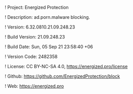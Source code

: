 ! Project: Energized Protection

! Description: ad.porn.malware blocking.

! Version: 6.32.0810.21.09.248.23

! Build Version: 21.09.248.23

! Build Date: Sun, 05 Sep 21 23:58:40 +06

! Version Code: 2482358

! License: CC BY-NC-SA 4.0, https://energized.pro/license

! Github: https://github.com/EnergizedProtection/block

! Web: https://energized.pro
